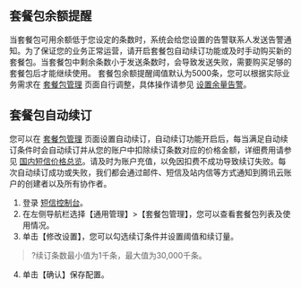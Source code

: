 ## 套餐包余额提醒

当套餐包可用余额低于您设定的条数时，系统会给您设置的告警联系人发送告警通知。为了保证您的业务正常运营，请开启套餐包自动续订功能或及时手动购买新的套餐包。当套餐包中剩余条数小于发送条数时，会导致发送失败，需要购买足够的套餐包后才能继续使用。
套餐包余额提醒阈值默认为5000条，您可以根据实际业务需求在 [套餐包管理](https://console.cloud.tencent.com/smsv2/manage-package) 页面自行调整，具体操作请参见 [设置余量告警](https://cloud.tencent.com/document/product/382/37814#设置余量告警)。

## 套餐包自动续订

您可以在 [套餐包管理](https://console.cloud.tencent.com/smsv2/manage-package) 页面设置自动续订，自动续订功能开启后，每当满足自动续订条件时会自动续订并从您的账户中扣除续订条数对应的价格金额，详细费用请参见 [国内短信价格总览](https://cloud.tencent.com/document/product/382/36132)。请及时为账户充值，以免因扣费不成功导致续订失败。每次自动续订成功或失败，我们都会通过邮件、短信及站内信等方式通知到腾讯云账户的创建者以及所有协作者。

1. 登录 [短信控制台](https://console.cloud.tencent.com/smsv2)。
2. 在左侧导航栏选择【通用管理】>【套餐包管理】，您可以查看套餐包列表及使用情况。
3. 单击【修改设置】，您可以勾选续订条件并设置阈值和续订量。
 > ?续订条数最小值为1千条，最大值为30,000千条。
 >

4. 单击【确认】保存配置。